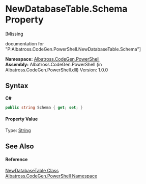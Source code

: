 # NewDatabaseTable.Schema Property 
 

\[Missing <summary> documentation for "P:Albatross.CodeGen.PowerShell.NewDatabaseTable.Schema"\]

**Namespace:**&nbsp;<a href="73820E42.md">Albatross.CodeGen.PowerShell</a><br />**Assembly:**&nbsp;Albatross.CodeGen.PowerShell (in Albatross.CodeGen.PowerShell.dll) Version: 1.0.0

## Syntax

**C#**<br />
``` C#
public string Schema { get; set; }
```


#### Property Value
Type: <a href="http://msdn2.microsoft.com/en-us/library/s1wwdcbf" target="_blank">String</a>

## See Also


#### Reference
<a href="EF1BF00F.md">NewDatabaseTable Class</a><br /><a href="73820E42.md">Albatross.CodeGen.PowerShell Namespace</a><br />